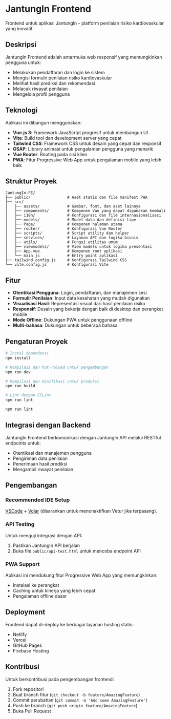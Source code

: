 # JantungIn Frontend

Frontend untuk aplikasi JantungIn - platform penilaian risiko kardiovaskular yang inovatif.

## Deskripsi

JantungIn Frontend adalah antarmuka web responsif yang memungkinkan pengguna untuk:

- Melakukan pendaftaran dan login ke sistem
- Mengisi formulir penilaian risiko kardiovaskular
- Melihat hasil prediksi dan rekomendasi
- Melacak riwayat penilaian
- Mengelola profil pengguna

## Teknologi

Aplikasi ini dibangun menggunakan:

- **Vue.js 3**: Framework JavaScript progresif untuk membangun UI
- **Vite**: Build tool dan development server yang cepat
- **Tailwind CSS**: Framework CSS untuk desain yang cepat dan responsif
- **GSAP**: Library animasi untuk pengalaman pengguna yang menarik
- **Vue Router**: Routing pada sisi klien
- **PWA**: Fitur Progressive Web App untuk pengalaman mobile yang lebih baik

## Struktur Proyek

```
JantungIn-FE/
├── public/                # Aset statis dan file manifest PWA
├── src/
│   ├── assets/            # Gambar, font, dan aset lainnya
│   ├── components/        # Komponen Vue yang dapat digunakan kembali
│   ├── i18n/              # Konfigurasi dan file internasionalisasi
│   ├── models/            # Model data dan definisi tipe
│   ├── Page/              # Komponen halaman utama
│   ├── router/            # Konfigurasi Vue Router
│   ├── scripts/           # Script utility dan helper
│   ├── services/          # Layanan API dan logika bisnis
│   ├── utils/             # Fungsi utilitas umum
│   ├── viewmodels/        # View models untuk logika presentasi
│   ├── App.vue            # Komponen root aplikasi
│   └── main.js            # Entry point aplikasi
├── tailwind.config.js     # Konfigurasi Tailwind CSS
└── vite.config.js         # Konfigurasi Vite
```

## Fitur

- **Otentikasi Pengguna**: Login, pendaftaran, dan manajemen sesi
- **Formulir Penilaian**: Input data kesehatan yang mudah digunakan
- **Visualisasi Hasil**: Representasi visual dari hasil penilaian risiko
- **Responsif**: Desain yang bekerja dengan baik di desktop dan perangkat mobile
- **Mode Offline**: Dukungan PWA untuk penggunaan offline
- **Multi-bahasa**: Dukungan untuk beberapa bahasa

## Pengaturan Proyek

```sh
# Instal dependensi
npm install

# Kompilasi dan hot-reload untuk pengembangan
npm run dev

# Kompilasi dan minifikasi untuk produksi
npm run build

# Lint dengan ESLint
npm run lint
```

```sh
npm run lint
```

## Integrasi dengan Backend

JantungIn Frontend berkomunikasi dengan JantungIn API melalui RESTful endpoints untuk:

- Otentikasi dan manajemen pengguna
- Pengiriman data penilaian
- Penerimaan hasil prediksi
- Mengambil riwayat penilaian

## Pengembangan

### Recommended IDE Setup

[VSCode](https://code.visualstudio.com/) + [Volar](https://marketplace.visualstudio.com/items?itemName=Vue.volar) (disarankan untuk menonaktifkan Vetur jika terpasang).

### API Testing

Untuk menguji integrasi dengan API:

1. Pastikan JantungIn API berjalan
2. Buka file `public/api-test.html` untuk mencoba endpoint API

### PWA Support

Aplikasi ini mendukung fitur Progressive Web App yang memungkinkan:

- Instalasi ke perangkat
- Caching untuk kinerja yang lebih cepat
- Pengalaman offline dasar

## Deployment

Frontend dapat di-deploy ke berbagai layanan hosting statis:

- Netlify
- Vercel
- GitHub Pages
- Firebase Hosting

## Kontribusi

Untuk berkontribusi pada pengembangan frontend:

1. Fork repositori
2. Buat branch fitur (`git checkout -b feature/AmazingFeature`)
3. Commit perubahan (`git commit -m 'Add some AmazingFeature'`)
4. Push ke branch (`git push origin feature/AmazingFeature`)
5. Buka Pull Request

